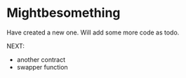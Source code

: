 # Mightbesomething

Have created a new one. Will add some more code as todo.

NEXT:

- another contract
- swapper function
